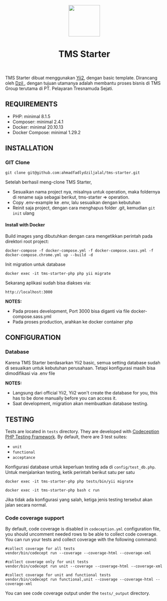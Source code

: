 <p align="center">
    <a href="https://github.com/yiisoft" target="_blank">
        <img src="https://avatars0.githubusercontent.com/u/993323" height="100px">
    </a>
    <h1 align="center">TMS Starter</h1>
    <br />
</p>

TMS Starter dibuat menggunakan [Yii2](http://www.yiiframework.com/), dengan basic template.
Dirancang oleh [ Dzil ](https://github.com/ahmadfadlydziljalal), dengan tujuan utamanya adalah membantu proses
bisnis di TMS Group terutama di PT. Pelayaran Tresnamuda Sejati.


REQUIREMENTS
------------

- PHP: minimal 8.1.5
- Composer: minimal 2.4.1
- Docker: minimal 20.10.13 
- Docker Compose: minimal 1.29.2


INSTALLATION
------------

### GIT Clone

~~~
git clone git@github.com:ahmadfadlydziljalal/tms-starter.git
~~~

Setelah berhasil meng-clone TMS Starter,
- Sesuaikan nama project nya, misalnya untuk operation, maka foldernya di rename saja sebagai berikut, tms-starter => operation.
- Copy .env-example ke .env, lalu sesuaikan dengan kebutuhan
- Reinit saja project, dengan cara menghapus folder .git, kemudian `git init` ulang


#### Install with Docker
Build images yang dibutuhkan dengan cara mengetikkan perintah pada direktori root project:

```
docker-compose -f docker-compose.yml -f docker-compose.sass.yml -f docker-compose.chrome.yml up --build -d
```
    
Init migration untuk database

```
docker exec -it tms-starter-php php yii migrate
```
 
Sekarang aplikasi sudah bisa diakses via:
```
http://localhost:3000
```
    

**NOTES:** 
- Pada proses development, Port 3000 bisa diganti via file docker-compose.sass.yml
- Pada proses production, arahkan ke docker container php


CONFIGURATION
-------------

### Database

Karena TMS Starter berdasarkan Yii2 basic,
semua setting database sudah di sesuaikan untuk kebutuhan perusahaan. 
Tetapi konfigurasi masih bisa dimodifikasi via .env file


**NOTES:**
- Langsung dari official Yii2, Yii2 won't create the database for you, this has to be done manually before you can access it.
- Saat development, migration akan membuatkan database testing.

TESTING
-------

Tests are located in `tests` directory. They are developed with [Codeception PHP Testing Framework](http://codeception.com/).
By default, there are 3 test suites:

- `unit`
- `functional`
- `acceptance`

Konfigurasi database untuk keperluan testing ada di `config/test_db.php`.
Untuk menjalankan testing, ketik perintah berikut satu per satu

```
docker exec -it tms-starter-php php tests/bin/yii migrate
```

```
docker exec -it tms-starter-php bash c run
```

Jika tidak ada konfigurasi yang salah, ketiga jenis testing tersebut akan jalan secara normal.

### Code coverage support

By default, code coverage is disabled in `codeception.yml` configuration file, you should uncomment needed rows to be able
to collect code coverage. You can run your tests and collect coverage with the following command:

```
#collect coverage for all tests
vendor/bin/codecept run --coverage --coverage-html --coverage-xml

#collect coverage only for unit tests
vendor/bin/codecept run unit --coverage --coverage-html --coverage-xml

#collect coverage for unit and functional tests
vendor/bin/codecept run functional,unit --coverage --coverage-html --coverage-xml
```

You can see code coverage output under the `tests/_output` directory.